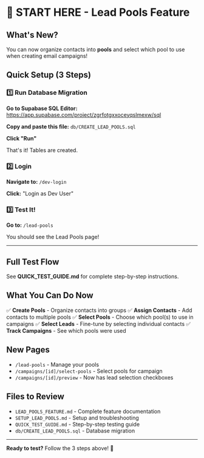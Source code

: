# 🚀 START HERE - Lead Pools Feature

## What's New?

You can now organize contacts into **pools** and select which pool to use when creating email campaigns!

## Quick Setup (3 Steps)

### 1️⃣ Run Database Migration

**Go to Supabase SQL Editor:**
https://app.supabase.com/project/zgrfotgxxoceyqslmexw/sql

**Copy and paste this file:**
`db/CREATE_LEAD_POOLS.sql`

**Click "Run"**

That's it! Tables are created.

### 2️⃣ Login

**Navigate to:** `/dev-login`

**Click:** "Login as Dev User"

### 3️⃣ Test It!

**Go to:** `/lead-pools`

You should see the Lead Pools page!

---

## Full Test Flow

See **QUICK_TEST_GUIDE.md** for complete step-by-step instructions.

## What You Can Do Now

✅ **Create Pools** - Organize contacts into groups
✅ **Assign Contacts** - Add contacts to multiple pools
✅ **Select Pools** - Choose which pool(s) to use in campaigns
✅ **Select Leads** - Fine-tune by selecting individual contacts
✅ **Track Campaigns** - See which pools were used

## New Pages

- `/lead-pools` - Manage your pools
- `/campaigns/[id]/select-pools` - Select pools for campaign
- `/campaigns/[id]/preview` - Now has lead selection checkboxes

## Files to Review

- `LEAD_POOLS_FEATURE.md` - Complete feature documentation
- `SETUP_LEAD_POOLS.md` - Setup and troubleshooting
- `QUICK_TEST_GUIDE.md` - Step-by-step testing guide
- `db/CREATE_LEAD_POOLS.sql` - Database migration

---

**Ready to test?** Follow the 3 steps above! 🎉
